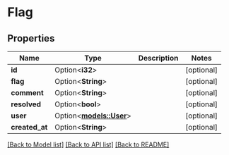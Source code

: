 # Flag

## Properties

Name | Type | Description | Notes
------------ | ------------- | ------------- | -------------
**id** | Option<**i32**> |  | [optional]
**flag** | Option<**String**> |  | [optional]
**comment** | Option<**String**> |  | [optional]
**resolved** | Option<**bool**> |  | [optional]
**user** | Option<[**models::User**](User.md)> |  | [optional]
**created_at** | Option<**String**> |  | [optional]

[[Back to Model list]](../README.md#documentation-for-models) [[Back to API list]](../README.md#documentation-for-api-endpoints) [[Back to README]](../README.md)


